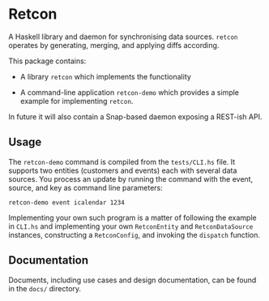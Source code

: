 Retcon
======

A Haskell library and daemon for synchronising data sources. `retcon`
operates by generating, merging, and applying diffs according.

This package contains:

- A library `retcon` which implements the functionality

- A command-line application `retcon-demo` which provides a simple example for
implementing `retcon`.

In future it will also contain a Snap-based daemon exposing a REST-ish API.

Usage
-----

The `retcon-demo` command is compiled from the `tests/CLI.hs` file. It
supports two entities (customers and events) each with several data
sources. You process an update by running the command with the event,
source, and key as command line parameters:

    retcon-demo event icalendar 1234

Implementing your own such program is a matter of following the example in
`CLI.hs` and implementing your own `RetconEntity` and `RetconDataSource`
instances, constructing a `RetconConfig`, and invoking the `dispatch`
function.

Documentation
-------------

Documents, including use cases and design documentation, can be found in the
`docs/` directory.
